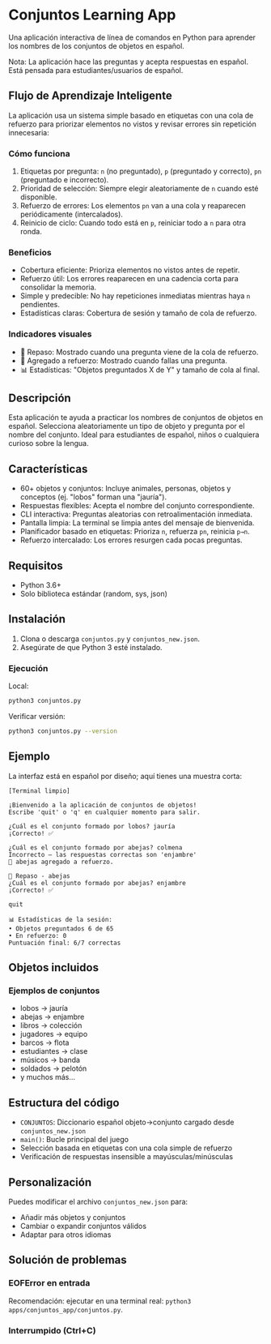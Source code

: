 # Conjuntos Learning App

Una aplicación interactiva de línea de comandos en Python para aprender los nombres de los conjuntos de objetos en español.

Nota: La aplicación hace las preguntas y acepta respuestas en español. Está pensada para estudiantes/usuarios de español.

## Flujo de Aprendizaje Inteligente

La aplicación usa un sistema simple basado en etiquetas con una cola de refuerzo para priorizar elementos no vistos y revisar errores sin repetición innecesaria:

### Cómo funciona
1. Etiquetas por pregunta: `n` (no preguntado), `p` (preguntado y correcto), `pn` (preguntado e incorrecto).
2. Prioridad de selección: Siempre elegir aleatoriamente de `n` cuando esté disponible.
3. Refuerzo de errores: Los elementos `pn` van a una cola y reaparecen periódicamente (intercalados).
4. Reinicio de ciclo: Cuando todo está en `p`, reiniciar todo a `n` para otra ronda.

### Beneficios
- Cobertura eficiente: Prioriza elementos no vistos antes de repetir.
- Refuerzo útil: Los errores reaparecen en una cadencia corta para consolidar la memoria.
- Simple y predecible: No hay repeticiones inmediatas mientras haya `n` pendientes.
- Estadísticas claras: Cobertura de sesión y tamaño de cola de refuerzo.

### Indicadores visuales
- 🔄 Repaso: Mostrado cuando una pregunta viene de la cola de refuerzo.
- 📝 Agregado a refuerzo: Mostrado cuando fallas una pregunta.
- 📊 Estadísticas: "Objetos preguntados X de Y" y tamaño de cola al final.

## Descripción

Esta aplicación te ayuda a practicar los nombres de conjuntos de objetos en español. Selecciona aleatoriamente un tipo de objeto y pregunta por el nombre del conjunto. Ideal para estudiantes de español, niños o cualquiera curioso sobre la lengua.

## Características

- 60+ objetos y conjuntos: Incluye animales, personas, objetos y conceptos (ej. "lobos" forman una "jauría").
- Respuestas flexibles: Acepta el nombre del conjunto correspondiente.
- CLI interactiva: Preguntas aleatorias con retroalimentación inmediata.
- Pantalla limpia: La terminal se limpia antes del mensaje de bienvenida.
- Planificador basado en etiquetas: Prioriza `n`, refuerza `pn`, reinicia `p→n`.
- Refuerzo intercalado: Los errores resurgen cada pocas preguntas.

## Requisitos

- Python 3.6+
- Solo biblioteca estándar (random, sys, json)

## Instalación

1. Clona o descarga `conjuntos.py` y `conjuntos_new.json`.
2. Asegúrate de que Python 3 esté instalado.

### Ejecución

Local:

```bash
python3 conjuntos.py
```

Verificar versión:

```bash
python3 conjuntos.py --version
```

## Ejemplo

La interfaz está en español por diseño; aquí tienes una muestra corta:

```
[Terminal limpio]

¡Bienvenido a la aplicación de conjuntos de objetos!
Escribe 'quit' o 'q' en cualquier momento para salir.

¿Cuál es el conjunto formado por lobos? jauría
¡Correcto! ✅

¿Cuál es el conjunto formado por abejas? colmena
Incorrecto – las respuestas correctas son 'enjambre'
📝 abejas agregado a refuerzo.

🔄 Repaso - abejas
¿Cuál es el conjunto formado por abejas? enjambre
¡Correcto! ✅

quit

📊 Estadísticas de la sesión:
• Objetos preguntados 6 de 65
• En refuerzo: 0
Puntuación final: 6/7 correctas
```

## Objetos incluidos

### Ejemplos de conjuntos
- lobos → jauría
- abejas → enjambre
- libros → colección
- jugadores → equipo
- barcos → flota
- estudiantes → clase
- músicos → banda
- soldados → pelotón
- y muchos más...

## Estructura del código

- `CONJUNTOS`: Diccionario español objeto→conjunto cargado desde `conjuntos_new.json`
- `main()`: Bucle principal del juego
- Selección basada en etiquetas con una cola simple de refuerzo
- Verificación de respuestas insensible a mayúsculas/minúsculas

## Personalización

Puedes modificar el archivo `conjuntos_new.json` para:
- Añadir más objetos y conjuntos
- Cambiar o expandir conjuntos válidos
- Adaptar para otros idiomas

## Solución de problemas

### EOFError en entrada
 Recomendación: ejecutar en una terminal real: `python3 apps/conjuntos_app/conjuntos.py`.

### Interrumpido (Ctrl+C)
